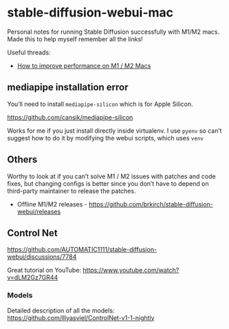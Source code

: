 # stable-diffusion-webui-mac
Personal notes for running Stable Diffusion successfully with M1/M2 macs. Made this to help myself remember all the links!

Useful threads:

- [How to improve performance on M1 / M2 Macs](https://github.com/AUTOMATIC1111/stable-diffusion-webui/discussions/7453)

## mediapipe installation error

You’ll need to install `mediapipe-silicon` which is for Apple Silicon.

https://github.com/cansik/mediapipe-silicon

Works for me if you just install directly inside virtualenv. I use `pyenv` so can’t suggest how to do it by modifying the webui scripts, which uses `venv`

## Others

Worthy to look at if you can’t solve M1 / M2 issues with patches and code fixes, but changing configs is better since you don’t have to depend on third-party maintainer to release the patches. 

- Offline M1/M2 releases - https://github.com/brkirch/stable-diffusion-webui/releases

## Control Net

https://github.com/AUTOMATIC1111/stable-diffusion-webui/discussions/7784

Great tutorial on YouTube: https://www.youtube.com/watch?v=dLM2Gz7GR44

### Models

Detailed description of all the models: https://github.com/lllyasviel/ControlNet-v1-1-nightly
